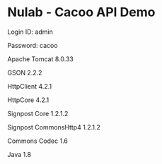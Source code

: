 # Nulab - Cacoo API Demo

Login ID: admin

Password: cacoo

Apache Tomcat 8.0.33

GSON 2.2.2

HttpClient 4.2.1

HttpCore 4.2.1

Signpost Core 1.2.1.2

Signpost CommonsHttp4 1.2.1.2

Commons Codec 1.6

Java 1.8
